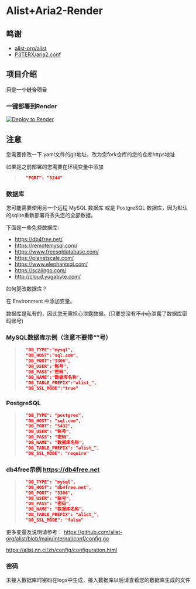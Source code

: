# Alist+Aria2-Render

## 鸣谢

- [alist-org/alist](https://github.com/alist-org/alist)
- [P3TERX/aria2.conf](https://github.com/P3TERX/aria2.conf)

## 项目介绍

~~只是一个缝合项目~~


### 一键部署到Render 

[![Deploy to Render](https://render.com/images/deploy-to-render-button.svg)](https://render.com/deploy)


## 注意

您需要修改一下.yaml文件的git地址，改为您fork仓库的您的仓库https地址

如果是之前部署的您需要在环境变量中添加
> ```json
>   "PORT": "5244"
> ```


### 数据库

您可能需要使用另一个远程 MySQL 数据库 或是 PostgreSQL 数据库，因为默认的sqlite重新部署将丢失您的全部数据。

下面是一些免费数据库:

- https://db4free.net/
- https://remotemysql.com/
- https://www.freesqldatabase.com/
- https://planetscale.com/
- https://www.elephantsql.com/
- https://scalingo.com/
- http://cloud.yugabyte.com/

如何更改数据库？

在 Environment 中添加变量。

数据库是私有的，因此您无需担心泄露数据。(只要您没有~~不小心~~泄露了数据库密码账号)

### MySQL数据库示例（注意不要带“”号）
> ```json
>   "DB_TYPE":"mysql",
>   "DB_HOST":"sql.com",
>   "DB_PORT":"3306",
>   "DB_USER":"账号",
>   "DB_PASS":"密码",
>   "DB_NAME":"数据库名称",
>   "DB_TABLE_PREFIX":"alist_",
>   "DB_SSL_MODE":"true"
### PostgreSQL
> ```json
>   "DB_TYPE": "postgres",
>   "DB_HOST": "sql.com",
>   "DB_PORT": "5432",
>   "DB_USER": "账号",
>   "DB_PASS": "密码",
>   "DB_NAME": "数据库名称",
>   "DB_TABLE_PREFIX": "alist_",
>   "DB_SSL_MODE": "require"
> ```


### db4free示例 https://db4free.net
> ```json
>   "DB_TYPE": "mysql", 
>   "DB_HOST": "db4free.net", 
>   "DB_PORT": "3306", 
>   "DB_USER": "账号", 
>   "DB_PASS": "密码", 
>   "DB_NAME": "数据库名称", 
>   "DB_TABLE_PREFIX": "alist_", 
>   "DB_SSL_MODE": "false" 
> ```

更多变量及说明请参考： 
 https://github.com/alist-org/alist/blob/main/internal/conf/config.go 
  
 https://alist.nn.ci/zh/config/configuration.html

### 密码

未接入数据库时密码在logs中生成，接入数据库以后请查看您的数据库生成的文件

